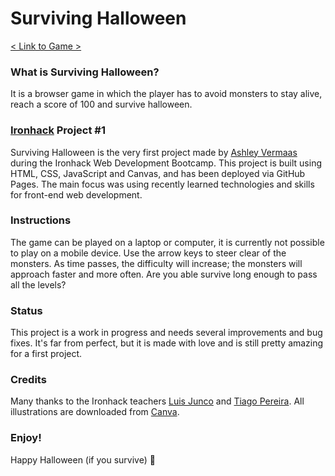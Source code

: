 # Surviving Halloween

[< Link to Game >](ashleyvermaas.github.io/surviving-halloween/)

### What is Surviving Halloween?
It is a browser game in which the player has to avoid monsters to stay alive, reach a score of 100 and survive halloween. 

### [Ironhack](https://ironhack.com/en) Project #1
Surviving Halloween is the very first project made by [Ashley Vermaas](https://github.com/ashleyvermaas) during the Ironhack Web Development Bootcamp. This project is built using HTML, CSS, JavaScript and Canvas, and has been deployed via GitHub Pages. The main focus was using recently learned technologies and skills for front-end web development.

### Instructions
The game can be played on a laptop or computer, it is currently not possible to play on a mobile device. Use the arrow keys to steer clear of the monsters. As time passes, the difficulty will increase; the monsters will approach faster and more often. Are you able survive long enough to pass all the levels?

### Status
This project is a work in progress and needs several improvements and bug fixes. It's far from perfect, but it is made with love and is still pretty amazing for a first project.

### Credits
Many thanks to the Ironhack teachers [Luis Junco](https://github.com/luisjunco) and [Tiago Pereira](https://github.com/In-S4n3).
All illustrations are downloaded from [Canva](www.canva.com).

### Enjoy!
Happy Halloween (if you survive) 🎃 


